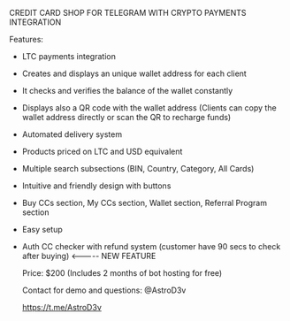 CREDIT CARD SHOP FOR TELEGRAM WITH CRYPTO PAYMENTS INTEGRATION

Features:

- LTC payments integration
- Creates and displays an unique wallet address for each client
- It checks and verifies the balance of the wallet constantly
- Displays also a QR code with the wallet address (Clients can copy the wallet address directly or scan the QR to recharge funds)
- Automated delivery system
- Products priced on LTC and USD equivalent
- Multiple search subsections (BIN, Country, Category, All Cards)
- Intuitive and friendly design with buttons
- Buy CCs section, My CCs section, Wallet section, Referral Program section
- Easy setup
- Auth CC checker with refund system (customer have 90 secs to check after buying) <----- NEW FEATURE

  Price: $200 (Includes 2 months of bot hosting for free)
  
  Contact for demo and questions: @AstroD3v

  https://t.me/AstroD3v

  

  

